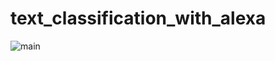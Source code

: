 # text_classification_with_alexa
![main](https://user-images.githubusercontent.com/37681936/48673899-b1c00b00-eb89-11e8-8861-69c980fcc70a.PNG)

